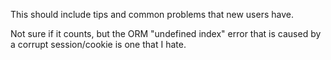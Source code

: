 This should include tips and common problems that new users have.

Not sure if it counts, but the ORM "undefined index" error that is caused by a corrupt session/cookie is one that I hate.